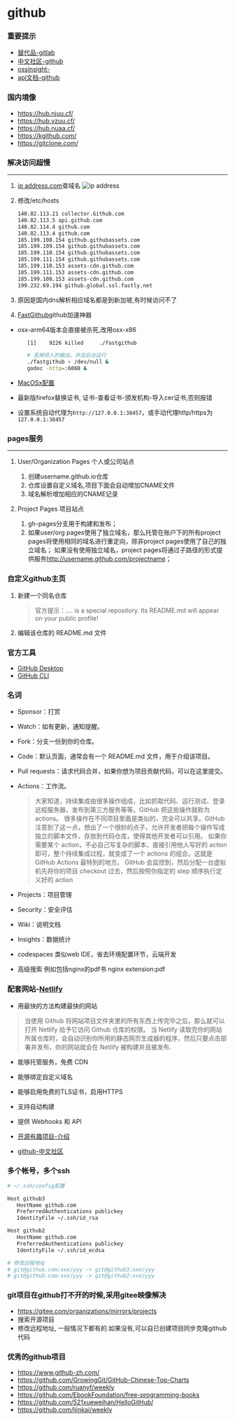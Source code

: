 # github
<!-- toc --> 

### 重要提示

* [替代品-gitlab](https://about.gitlab.com/)
* [中文社区-github](https://www.githubs.cn/)
* [ossinsight-](https://ossinsight.io/)
* [api文档-github](https://docs.github.com/)

### 国内境像

* <https://hub.njuu.cf/>
* <https://hub.yzuu.cf/>
* <https://hub.nuaa.cf/>
* <https://kgithub.com/>
* <https://gitclone.com/>

### 解决访问超慢

***

1. [ip address.com](https://www.ipaddress.com/)查域名
![ip address](webp/github/ipaddress.webp)

2. 修改/etc/hosts

   ```sh
   140.82.113.21 collector.Github.com
   140.82.113.5 api.github.com
   140.82.114.4 github.com
   140.82.113.4 github.com
   185.199.108.154 github.githubassets.com
   185.199.109.154 github.githubassets.com
   185.199.110.154 github.githubassets.com
   185.199.111.154 github.githubassets.com
   185.199.110.153 assets-cdn.github.com
   185.199.111.153 assets-cdn.github.com
   185.199.108.153 assets-cdn.github.com
   199.232.69.194 github.global.ssl.fastly.net
   ```

3. 原因是国内dns解析相应域名都是到新加坡,有时候访问不了

4. [FastGithub](https://github.com/dotnetcore/FastGithub)github加速神器

* osx-arm64版本会直接被杀死,改用osx-x86

   ```sh
      [1]    9226 killed     ./fastgithub

      # 丢掉烦人的输出，并且后台运行
      ./fastgithub > /dev/null &
      godoc -http=:6060 &
   ```

* [MacOSx配置](https://github.com/dotnetcore/FastGithub/blob/master/MacOSXConfig.md)

* 最新版firefox替换证书, 证书-查看证书-颁发机构-导入cer证书,否则报错

* 设置系统自动代理为`http://127.0.0.1:38457`，或手动代理http/https为`127.0.0.1:38457`

### pages服务

***

1. User/Organization Pages 个人或公司站点

   1. 创建username.github.io仓库
   2. 仓库设置自定义域名,项目下面会自动增加CNAME文件
   3. 域名解析增加相应的CNAME记录

2. Project Pages 项目站点
   1. gh-pages分支用于构建和发布；
   2. 如果user/org pages使用了独立域名，那么托管在账户下的所有project pages将使用相同的域名进行重定向，除非project pages使用了自己的独立域名；
   如果没有使用独立域名，project pages将通过子路径的形式提供服务<http://username.github.com/projectname>；

### 自定义github主页

 1. 新建一个同名仓库

    > 官方提示：.... is a special repository. Its README.md will appear on your public profile!

 2. 编辑该仓库的 README.md 文件

### 官方工具

* [GitHub Desktop](https://desktop.github.com/)
* [GitHub CLI](https://cli.github.com/)

### 名词

* Sponsor：打赏

* Watch：如有更新，通知提醒。

* Fork：分支一份到你的仓库。

* Code：默认页面，通常会有一个 README.md 文件，用于介绍该项目。

* Pull requests：请求代码合并，如果你想为项目贡献代码，可以在这里提交。

* Actions：工作流。

   >大家知道，持续集成由很多操作组成，比如抓取代码、运行测试、登录远程服务器，发布到第三方服务等等。GitHub 把这些操作就称为 actions。
   >很多操作在不同项目里面是类似的，完全可以共享。GitHub 注意到了这一点，想出了一个很妙的点子，允许开发者把每个操作写成独立的脚本文件，存放到代码仓库，使得其他开发者可以引用。
   >如果你需要某个 action，不必自己写复杂的脚本，直接引用他人写好的 action 即可，整个持续集成过程，就变成了一个 actions 的组合。这就是 GitHub Actions 最特别的地方。
   >GitHub 会监控到，然后分配一台虚拟机先将你的项目 checkout 过去，然后按照你指定的 step 顺序执行定义好的 action

* Projects：项目管理

* Security：安全评估

* Wiki：说明文档

* Insights：数据统计

* codespaces 类似web IDE，省去环境配置环节，云端开发

* 高级搜索 例如包括nginx的pdf书 nginx extension:pdf

### 配套网站-[Netlify](https://app.netlify.com/)

* 用最快的方法构建最快的网站

> 当使用 Github 将网站项目文件夹里的所有东西上传完毕之后，那么就可以打开 Netlify 给予它访问 Github 仓库的权限。
> 当 Netlify 读取完你的网站所属仓库时，会自动识别你所用的静态网页生成器的程序，然后只要点击部署并发布，你的网站就会在 Netlify 被构建并且被发布.

* 能够托管服务，免费 CDN
* 能够绑定自定义域名
* 能够启用免费的TLS证书，启用HTTPS
* 支持自动构建
* 提供 Webhooks 和 API

* [开源有趣项目-介绍](https://hellogithub.com/)

* [github-中文社区](https://www.githubs.cn/)

### 多个帐号，多个ssh

```bash
# ~/.ssh/config配置

Host github3
   HostName github.com
   PreferredAuthentications publickey
   IdentityFile ~/.ssh/id_rsa

Host github2
   HostName github.com
   PreferredAuthentications publickey
   IdentityFile ~/.ssh/id_ecdsa

# 修改远程地址
# git@github.com:xxx/yyy -> git@github3:xxx/yyy
# git@github.com:xxx/yyy -> git@github2:xxx/yyy
```

### git项目在github打不开的时候,采用gitee映像解决

* <https://gitee.com/organizations/mirrors/projects>
* 搜索开源项目
* 修改远程地址, 一般情况下都有的.如果没有,可以自已创建项目同步克隆github代码

### 优秀的github项目

* <https://www.github-zh.com/>
* <https://github.com/GrowingGit/GitHub-Chinese-Top-Charts>
* <https://github.com/ruanyf/weekly>
* <https://github.com/EbookFoundation/free-programming-books>
* <https://github.com/521xueweihan/HelloGitHub/>
* <https://github.com/ljinkai/weekly>
